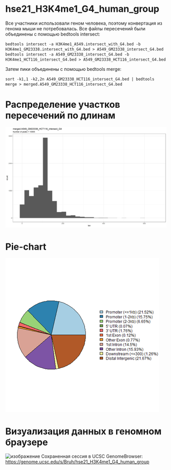 # hse21_H3K4me1_G4_human_group

Все участники использовали геном человека, поэтому конвертация из генома мыши не потребовалась.
Все файлы пересечений были объединены с помощью bedtools intersect:
```
bedtools intersect -a H3K4me1_A549.intersect_with_G4.bed -b H3K4me1_GM23338.intersect_with_G4.bed > A549_GM23338_intersect_G4.bed
bedtools intersect -a A549_GM23338_intersect_G4.bed -b H3K4me1_HCT116_intersect_G4.bed > A549_GM23338_HCT116_intersect_G4.bed
```
Затем пики объединены с помощью bedtools merge:
```
sort -k1,1 -k2,2n A549_GM23338_HCT116_intersect_G4.bed | bedtools merge > merged.A549_GM23338_HCT116_intersect_G4.bed
```

# Распределение участков пересечений по длинам
![a](images/len_hist.merged.A549_GM23338_HCT116_intersect_G4.jpg)

# Pie-chart
![a](images/chip_seeker.merged.A549_GM23338_HCT116_intersect_G4.plotAnnoPie.png)

# Визуализация данных в геномном браузере
![изображение](https://user-images.githubusercontent.com/55275328/121415590-95b32d80-c970-11eb-9b0f-6453d3d97323.png)
Сохраненная сессия в UCSC GenomeBrowser: https://genome.ucsc.edu/s/Bruh/hse21_H3K4me1_G4_human_group 
